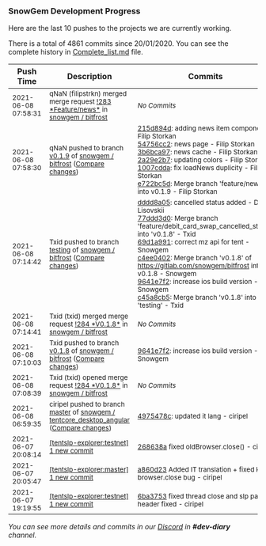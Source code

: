 
### SnowGem Development Progress

Here are the last 10 pushes to the projects we are currently working.

There is a total of 4861 commits since 20/01/2020. You can see the complete history in
 [Complete_list.md](Complete_list.md) file.

| Push Time | Description | Commits |
| --- | --- | --- |
| <sub>2021-06-08 07:58:31</sub> | <sub>qNaN (filipstrkn) merged merge request [\!283 \*Feature/news\*](https://gitlab.com/snowgem/bitfrost/-/merge_requests/283) in [snowgem / bitfrost](https://gitlab.com/snowgem/bitfrost)</sub> | <sub>_No Commits_</sub> |
| <sub>2021-06-08 07:58:30</sub> | <sub>qNaN pushed to branch [v0\.1\.9](https://gitlab.com/snowgem/bitfrost/commits/v0.1.9) of [snowgem / bitfrost](https://gitlab.com/snowgem/bitfrost) ([Compare changes](https://gitlab.com/snowgem/bitfrost/compare/e5c137eeee979641588b22048f74175cd8b0060b...e722bc5d852efae297d8b1f0b1336e7f46a738a7))</sub> | <sub>[215d894d](https://gitlab.com/snowgem/bitfrost/-/commit/215d894d74aba58f2fcdd79d92c76dac1dee7e44): adding news item component - Filip Storkan<br>[54756cc2](https://gitlab.com/snowgem/bitfrost/-/commit/54756cc24e9d24d8d5bfac3527ed0385e5c64b0d): news page - Filip Storkan<br>[3b6bca97](https://gitlab.com/snowgem/bitfrost/-/commit/3b6bca97ba81c8ba74eea559804927a822ca3bc3): news cache - Filip Storkan<br>[2a29e2b7](https://gitlab.com/snowgem/bitfrost/-/commit/2a29e2b7f8ae857cedd9e9f24b1aa8791e5bad2c): updating colors - Filip Storkan<br>[1007cdda](https://gitlab.com/snowgem/bitfrost/-/commit/1007cdda9722a8e0b1b4ae8b12049283cb11d0d7): fix loadNews duplicity - Filip Storkan<br>[e722bc5d](https://gitlab.com/snowgem/bitfrost/-/commit/e722bc5d852efae297d8b1f0b1336e7f46a738a7): Merge branch 'feature/news' into v0.1.9 - Filip Storkan</sub> |
| <sub>2021-06-08 07:14:42</sub> | <sub>Txid pushed to branch [testing](https://gitlab.com/snowgem/bitfrost/commits/testing) of [snowgem / bitfrost](https://gitlab.com/snowgem/bitfrost) ([Compare changes](https://gitlab.com/snowgem/bitfrost/compare/23535b626aa406483bcc30b719fe6cb9177c7f2e...c45a8cb5cb05c7df9752077cbb853107e559a34d))</sub> | <sub>[dddd8a05](https://gitlab.com/snowgem/bitfrost/-/commit/dddd8a0501dc35d70d7c8afebd6b8760a722f38b): cancelled status added - Daniil Lisovskii<br>[77ddd3d0](https://gitlab.com/snowgem/bitfrost/-/commit/77ddd3d0cd9a84a7a4cdbf5d2fb6d6bc5ec700e1): Merge branch 'feature/debit_card_swap_cancelled_status' into 'v0.1.8' - Txid<br>[69d1a991](https://gitlab.com/snowgem/bitfrost/-/commit/69d1a991b3b3ca3a72e5f094086ed7fc5c4c28be): correct mz api for tent - Snowgem<br>[c4ee0402](https://gitlab.com/snowgem/bitfrost/-/commit/c4ee0402b1184d69070cae0cab3379f6f6e0dc4f): Merge branch 'v0.1.8' of https://gitlab.com/snowgem/bitfrost into v0.1.8 - Snowgem<br>[9641e7f2](https://gitlab.com/snowgem/bitfrost/-/commit/9641e7f26fb1040932a20405f98f93552d963bd7): increase ios build version - Snowgem<br>[c45a8cb5](https://gitlab.com/snowgem/bitfrost/-/commit/c45a8cb5cb05c7df9752077cbb853107e559a34d): Merge branch 'v0.1.8' into 'testing' - Txid</sub> |
| <sub>2021-06-08 07:14:41</sub> | <sub>Txid (txid) merged merge request [\!284 \*V0\.1\.8\*](https://gitlab.com/snowgem/bitfrost/-/merge_requests/284) in [snowgem / bitfrost](https://gitlab.com/snowgem/bitfrost)</sub> | <sub>_No Commits_</sub> |
| <sub>2021-06-08 07:10:03</sub> | <sub>Txid pushed to branch [v0\.1\.8](https://gitlab.com/snowgem/bitfrost/commits/v0.1.8) of [snowgem / bitfrost](https://gitlab.com/snowgem/bitfrost) ([Compare changes](https://gitlab.com/snowgem/bitfrost/compare/c4ee0402b1184d69070cae0cab3379f6f6e0dc4f...9641e7f26fb1040932a20405f98f93552d963bd7))</sub> | <sub>[9641e7f2](https://gitlab.com/snowgem/bitfrost/-/commit/9641e7f26fb1040932a20405f98f93552d963bd7): increase ios build version - Snowgem</sub> |
| <sub>2021-06-08 07:08:39</sub> | <sub>Txid (txid) opened merge request [\!284 \*V0\.1\.8\*](https://gitlab.com/snowgem/bitfrost/-/merge_requests/284) in [snowgem / bitfrost](https://gitlab.com/snowgem/bitfrost)</sub> | <sub>_No Commits_</sub> |
| <sub>2021-06-08 06:59:35</sub> | <sub>ciripel pushed to branch [master](https://gitlab.com/snowgem/tentcore_desktop_angular/commits/master) of [snowgem / tentcore\_desktop\_angular](https://gitlab.com/snowgem/tentcore_desktop_angular) ([Compare changes](https://gitlab.com/snowgem/tentcore_desktop_angular/compare/a091957e3b9a1d867f8c359dea316c8d67773f9d...4975478c01925202c2d5837f86fb8af9fb787f09))</sub> | <sub>[4975478c](https://gitlab.com/snowgem/tentcore_desktop_angular/-/commit/4975478c01925202c2d5837f86fb8af9fb787f09): updated it lang - ciripel</sub> |
| <sub>2021-06-07 20:08:14</sub> | <sub>[[tentslp-explorer:testnet] 1 new commit](https://github.com/TENTSLP/tentslp-explorer/commit/268638a4fe1ff52f6da17dedf3c00c93ab493221)</sub> | <sub>[268638a](https://github.com/TENTSLP/tentslp-explorer/commit/268638a4fe1ff52f6da17dedf3c00c93ab493221) fixed oldBrowser.close() - ciripel</sub> |
| <sub>2021-06-07 20:05:47</sub> | <sub>[[tentslp-explorer:master] 1 new commit](https://github.com/TENTSLP/tentslp-explorer/commit/a860d23dc3adcfac751401f23ee62459855dd9cb)</sub> | <sub>[a860d23](https://github.com/TENTSLP/tentslp-explorer/commit/a860d23dc3adcfac751401f23ee62459855dd9cb) Added IT translation + fixed kr, browser.close bug - ciripel</sub> |
| <sub>2021-06-07 19:19:55</sub> | <sub>[[tentslp-explorer:testnet] 1 new commit](https://github.com/TENTSLP/tentslp-explorer/commit/6ba3753098593209e211bffa3e1023a083a9d82c)</sub> | <sub>[6ba3753](https://github.com/TENTSLP/tentslp-explorer/commit/6ba3753098593209e211bffa3e1023a083a9d82c) fixed thread close and slp page header fixed - ciripel</sub> |

_You can see more details and commits in our [Discord](https://discord.gg/zumGnbg) in **#dev-diary** channel._

